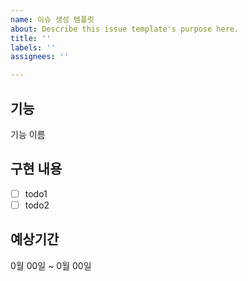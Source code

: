 ```yaml
---
name: 이슈 생성 템플릿
about: Describe this issue template's purpose here.
title: ''
labels: ''
assignees: ''

---
```


## 기능
기능 이름

## 구현 내용
-[ ] todo1
-[ ] todo2

## 예상기간
0월 00일 ~ 0월 00일
